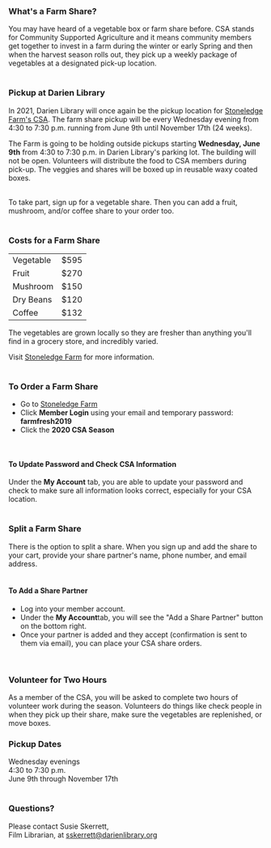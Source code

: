 <div class="row">
<div class="col-md-9">

### What's a Farm Share?
You may have heard of a vegetable box or farm share before. CSA stands for Community Supported Agriculture and it means community members get together to invest in a farm during the winter or early Spring and then when the harvest season rolls out, they pick up a weekly package of vegetables at a designated pick-up location.
<br />
<br />

### Pickup at Darien Library
In 2021, Darien Library will once again be the pickup location for [Stoneledge Farm's CSA](https://dar.to/2EWPYJt "Stoneledge Farm's CSA"). The farm share pickup will be every Wednesday evening from 4:30 to 7:30 p.m. running from June 9th until November 17th (24 weeks).

The Farm is going to be holding outside pickups starting **Wednesday, June 9th** from 4:30 to 7:30 p.m. in Darien Library's parking lot. The building will not be open. Volunteers will distribute the food to CSA members during pick-up. The veggies and shares will be boxed up in reusable waxy coated boxes.
<br />
<br />

To take part, sign up for a vegetable share. Then you can add a fruit, mushroom, and/or coffee share to your order too. 
<br />
<br />

### Costs for a Farm Share

<table class="table table-striped">
<tr>
<td>
Vegetable
</td> 
<td>
$595
</td>
</tr>
<tr>
<td>
Fruit
</td> 
<td>
$270
</td>
</tr>
<tr>
<td>
Mushroom
</td> 
<td>
$150
</td>
</tr>
<tr>
<td>
Dry Beans
</td> 
<td>
$120
</td>
</tr>
<tr>
<td>
Coffee
</td> 
<td>
$132
</td>
</tr>
</table>

The vegetables are grown locally so they are fresher than anything you'll find in a grocery store, and incredibly varied.

Visit [Stoneledge Farm](https://dar.to/2EWPYJt "Stoneledge Farm") for more information. 
<br />
<br />

### To Order a Farm Share
* Go to [Stoneledge Farm](https://dar.to/2EWPYJt "Stoneledge Farm") 
* Click **Member Login** using your email and temporary password: **farmfresh2019**
* Click the **2020 CSA Season**
<br />

#### To Update Password and Check CSA Information
Under the **My Account** tab, you are able to update your password and check to make sure all information looks correct, especially for your CSA location.
<br />
<br />

### Split a Farm Share
There is the option to split a share. When you sign up and add the share to your cart, provide your share partner's name, phone number, and email address.
<br />
<br />

#### To Add a Share Partner
* Log into your member account.
* Under the **My Account**tab, you will see the "Add a Share Partner" button on the bottom right.
* Once your partner is added and they accept (confirmation is sent to them via email), you can place your CSA share orders. 
<br /> 

### Volunteer for Two Hours
As a member of the CSA, you will be asked to complete two hours of volunteer work during the season. Volunteers do things like check people in when they pick up their share, make sure the vegetables are replenished, or move boxes.

</div>
<div class="col-md-3">

### Pickup Dates
Wednesday evenings <br />
4:30 to 7:30 p.m.<br />
June 9th through November 17th
<br />
<br />

### Questions?
Please contact Susie Skerrett,<br />
Film Librarian, at [sskerrett@darienlibrary.org](mailto:sskerrett@darienlibrary.org "Email Susie")
<br />
<br />
</div>
</div>